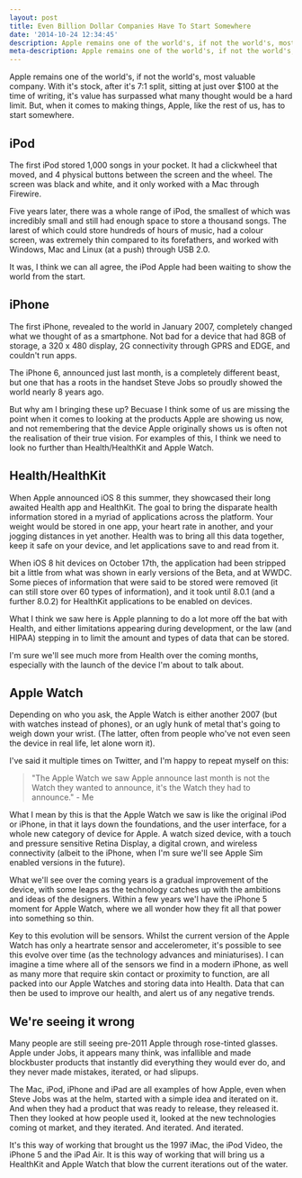 ```yaml
---
layout: post
title: Even Billion Dollar Companies Have To Start Somewhere
date: '2014-10-24 12:34:45'
description: Apple remains one of the world's, if not the world's, most valuable company. But, when it comes to making things, Apple, like the rest of us, has to start somewhere.
meta-description: Apple remains one of the world's, if not the world's, most valuable company. But, when it comes to making things, Apple, like the rest of us, has to start somewhere.
---
```


Apple remains one of the world's, if not the world's, most valuable company. With it's stock, after it's 7:1 split, sitting at just over $100 at the time of writing, it's value has surpassed what many thought would be a hard limit. But, when it comes to making things, Apple, like the rest of us, has to start somewhere.

## iPod

The first iPod stored 1,000 songs in your pocket. It had a clickwheel that moved, and 4 physical buttons between the screen and the wheel. The screen was black and white, and it only worked with a Mac through Firewire. 

Five years later, there was a whole range of iPod, the smallest of which was incredibly small and still had enough space to store a thousand songs. The larest of which could store hundreds of hours of music, had a colour screen, was extremely thin compared to its forefathers, and worked with Windows, Mac and Linux (at a push) through USB 2.0.

It was, I think we can all agree, the iPod Apple had been waiting to show the world from the start.

## iPhone

The first iPhone, revealed to the world in January 2007, completely changed what we thought of as a smartphone. Not bad for a device that had 8GB of storage, a 320 x 480 display, 2G connectivity through GPRS and EDGE, and couldn't run apps. 

The iPhone 6, announced just last month, is a completely different beast, but one that has a roots in the handset Steve Jobs so proudly showed the world nearly 8 years ago.

But why am I bringing these up? Becuase I think some of us are missing the point when it comes to looking at the products Apple are showing us now, and not remembering that the device Apple originally shows us is often not the realisation of their true vision. For examples of this, I think we need to look no further than Health/HealthKit and Apple Watch.

## Health/HealthKit

When Apple announced iOS 8 this summer, they showcased their long awaited Health app and HealthKit. The goal to bring the disparate health information stored in a myriad of applications across the platform. Your weight would be stored in one app, your heart rate in another, and your jogging distances in yet another. Health was to bring all this data together, keep it safe on your device, and let applications save to and read from it.

When iOS 8 hit devices on October 17th, the application had been stripped bit a little from what was shown in early versions of the Beta, and at WWDC. Some pieces of information that were said to be stored were removed (it can still store over 60 types of information), and it took until 8.0.1 (and a further 8.0.2) for HealthKit applications to be enabled on devices.

What I think we saw here is Apple planning to do a lot more off the bat with Health, and either limitations appearing during development, or the law (and HIPAA) stepping in to limit the amount and types of data that can be stored.

I'm sure we'll see much more from Health over the coming months, especially with the launch of the device I'm about to talk about.

## Apple Watch
Depending on who you ask, the Apple Watch is either another 2007 (but with watches instead of phones), or an ugly hunk of metal that's going to weigh down your wrist. (The latter, often from people who've not even seen the device in real life, let alone worn it).

I've said it multiple times on Twitter, and I'm happy to repeat myself on this:

> "The Apple Watch we saw Apple announce last month is not the Watch they wanted to announce, it's the Watch they had to announce." - Me

What I mean by this is that the Apple Watch we saw is like the original iPod or iPhone, in that it lays down the foundations, and the user interface, for a whole new category of device for Apple. A watch sized device, with a touch and pressure sensitive Retina Display, a digital crown, and wireless connectivity (albeit to the iPhone, when I'm sure we'll see Apple Sim enabled versions in the future).

What we'll see over the coming years is a gradual improvement of the device, with some leaps as the technology catches up with the ambitions and ideas of the designers. Within a few years we'l have the iPhone 5 moment for Apple Watch, where we all wonder how they fit all that power into something so thin.

Key to this evolution will be sensors. Whilst the current version of the Apple Watch has only a heartrate sensor and accelerometer, it's possible to see this evolve over time (as the technology advances and miniaturises). I can imagine a time where all of the sensors we find in a modern iPhone, as well as many more that require skin contact or proximity to function, are all packed into our Apple Watches and storing data into Health. Data that can then be used to improve our health, and alert us of any negative trends. 

## We're seeing it wrong

Many people are still seeing pre-2011 Apple through rose-tinted glasses. Apple under Jobs, it appears many think, was infallible and made blockbuster products that instantly did everything they would ever do, and they never made mistakes, iterated, or had slipups.

The Mac, iPod, iPhone and iPad are all examples of how Apple, even when Steve Jobs was at the helm, started with a simple idea and iterated on it. And when they had a product that was ready to release, they released it. Then they looked at how people used it, looked at the new technologies coming ot market, and they iterated. And iterated. And iterated.

It's this way of working that brought us the 1997 iMac, the iPod Video, the iPhone 5 and the iPad Air. It is this way of working that will bring us a HealthKit and Apple Watch that blow the current iterations out of the water.